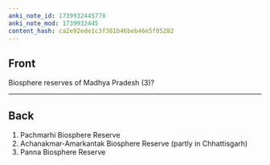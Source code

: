 ```yaml
---
anki_note_id: 1739932445778
anki_note_mod: 1739932445
content_hash: ca2e92ede1c3f381b46beb46e5f05282
---
```


## Front

Biosphere reserves of Madhya Pradesh (3)?

<hr/>

## Back

1. Pachmarhi Biosphere Reserve  
2. Achanakmar-Amarkantak Biosphere Reserve (partly in Chhattisgarh)  
3. Panna Biosphere Reserve